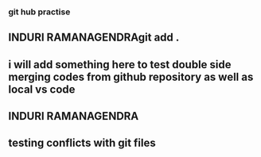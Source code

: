 ### git hub practise
## INDURI RAMANAGENDRAgit add .
## i will add something here to test double side merging codes from github repository as well as local vs code
## INDURI RAMANAGENDRA 
## testing conflicts with git files
